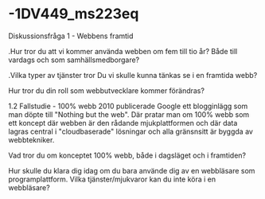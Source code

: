 -1DV449_ms223eq
===============

Diskussionsfråga 1 - Webbens framtid

.Hur tror du att vi kommer använda webben om fem till tio år? Både till vardags och som samhällsmedborgare?

.Vilka typer av tjänster tror Du vi skulle kunna tänkas se i en framtida webb?

Hur tror du din roll som webbutvecklare kommer förändras?

1.2 Fallstudie - 100% webb
2010 publicerade Google ett blogginlägg som man döpte till "Nothing but the web".
Där pratar man om 100% webb som ett koncept där webben är den rådande mjukplattformen och där data 
lagras central i "cloudbaserade" lösningar och alla gränsnsitt är byggda av webbtekniker.

Vad tror du om konceptet 100% webb, både i dagsläget och i framtiden?

Hur skulle du klara dig idag om du bara använde dig av en webbläsare som programplattform. 
Vilka tjänster/mjukvaror kan du inte köra i en webbläsare?
